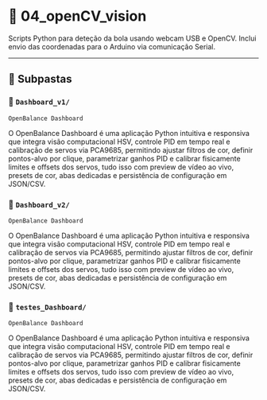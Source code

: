 # 📁 04_openCV_vision

Scripts Python para deteção da bola usando webcam USB e OpenCV. Inclui envio das coordenadas para o Arduino via comunicação Serial.

---

## 🧪 Subpastas

### 📁 `Dashboard_v1/`
    OpenBalance Dashboard
O OpenBalance Dashboard é uma aplicação Python intuitiva e responsiva que integra visão computacional HSV, controle PID em tempo real e calibração de servos via PCA9685, permitindo ajustar filtros de cor, definir pontos-alvo por clique, parametrizar ganhos PID e calibrar fisicamente limites e offsets dos servos, tudo isso com preview de vídeo ao vivo, presets de cor, abas dedicadas e persistência de configuração em JSON/CSV.

### 📁 `Dashboard_v2/`
    OpenBalance Dashboard
O OpenBalance Dashboard é uma aplicação Python intuitiva e responsiva que integra visão computacional HSV, controle PID em tempo real e calibração de servos via PCA9685, permitindo ajustar filtros de cor, definir pontos-alvo por clique, parametrizar ganhos PID e calibrar fisicamente limites e offsets dos servos, tudo isso com preview de vídeo ao vivo, presets de cor, abas dedicadas e persistência de configuração em JSON/CSV.

### 📁 `testes_Dashboard/`
    OpenBalance Dashboard
O OpenBalance Dashboard é uma aplicação Python intuitiva e responsiva que integra visão computacional HSV, controle PID em tempo real e calibração de servos via PCA9685, permitindo ajustar filtros de cor, definir pontos-alvo por clique, parametrizar ganhos PID e calibrar fisicamente limites e offsets dos servos, tudo isso com preview de vídeo ao vivo, presets de cor, abas dedicadas e persistência de configuração em JSON/CSV.
